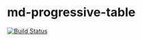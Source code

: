 # md-progressive-table

[![Build Status](https://travis-ci.org/front-guild/md-progressive-table.svg?branch=master)](https://travis-ci.org/front-guild/md-progressive-table)
